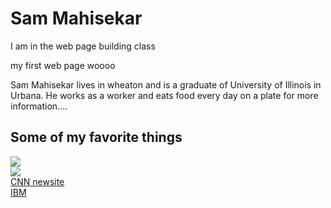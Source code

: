 <h1> Sam Mahisekar</h1>

<p>I am in the web page building class</p>


<p>my first web page woooo</p>
<p>Sam Mahisekar lives in wheaton and is a graduate of University of Illinois in Urbana.  He works as a worker and eats food every day on a plate for more information....</p>

<h2>Some of my favorite things</h2>


<div>
<a href="http://google.com">
<img width"200px" src="http://animalia-life.com/url.gif">
	</a>	
</div>	
<div>
	<a href="http://yahoo.com">
	<img src="https://www.petfinder.com/wp-content/uploads/2012/11/147083304-dogs-home-alone-all-day-632x475.jpg">	
	</a>	
</div>
<div>
	<a href="http://cnn.com">CNN newsite</a>	
</div>
<div>
	<a href="http://ibm.com">IBM</a>	
</div>


